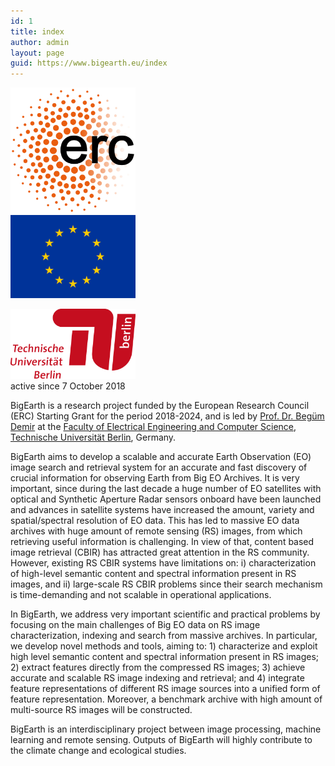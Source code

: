```yaml
---
id: 1
title: index
author: admin
layout: page
guid: https://www.bigearth.eu/index
---
```


<div class="bg-faded p-4 my-4">
<!-- Image Carousel -->
<!--
	<div id="carouselExampleIndicators" class="carousel slide" data-ride="carousel">
		<ol class="carousel-indicators">
			<li data-target="#carouselExampleIndicators" data-slide-to="0" class="active"></li>
			<li data-target="#carouselExampleIndicators" data-slide-to="1"></li>
			<li data-target="#carouselExampleIndicators" data-slide-to="2"></li>
		</ol>
		<div class="carousel-inner" role="listbox">
			<div class="carousel-item active">
				<img class="d-block img-fluid w-100" src="./assets/images/test/slide-1.jpg" alt="">
				<div class="carousel-caption d-none d-md-block">
					<h3 class="text-shadow">First Slide</h3>
					<p class="text-shadow">This is the caption for the first slide.</p>
				</div>
			</div>
          	<div class="carousel-item">
              <img class="d-block img-fluid w-100" src="./assets/images/test/slide-2.jpg" alt="">
              <div class="carousel-caption d-none d-md-block">
                <h3 class="text-shadow">Second Slide</h3>
                <p class="text-shadow">This is the caption for the second slide.</p>
              </div>
            </div>
            <div class="carousel-item">
              <img class="d-block img-fluid w-100" src="./assets/images/test/slide-3.jpg" alt="">
              <div class="carousel-caption d-none d-md-block">
                <h3 class="text-shadow">Third Slide</h3>
                <p class="text-shadow">This is the caption for the third slide.</p>
              </div>
            </div>
          </div>
          <a class="carousel-control-prev" href="#carouselExampleIndicators" role="button" data-slide="prev">
            <span class="carousel-control-prev-icon" aria-hidden="true"></span>
            <span class="sr-only">Previous</span>
          </a>
          <a class="carousel-control-next" href="#carouselExampleIndicators" role="button" data-slide="next">
            <span class="carousel-control-next-icon" aria-hidden="true"></span>
            <span class="sr-only">Next</span>
          </a>
        </div>
        // Welcome Message
        <div class="text-center mt-4">
          <div class="text-heading text-muted text-lg">Welcome To</div>
          <h1 class="my-2">Business Casual</h1>
          <div class="text-heading text-muted text-lg">By
            <strong>Start Bootstrap</strong>
          </div>
        </div>
      </div>
-->
	<div class="bg-faded p-4 my-4 text-justify">
		<div class="row">
		<div class="col-sm-3">
      <div class="row">
        <div class="col-12">
    			<a href="https://erc.europa.eu" target="_blank">
    				<img class="img-fluid float-left pb-3 d-lg-block" src="./assets/images/ERC_logo_339px.png" width="200px" alt="">
    			</a>
    			<br>
    			<a href="https://europa.eu/european-union/index_en" target="_blank">
    				<img class="img-fluid float-left pb-3 d-lg-block" src="./assets/images/EU_flag.jpg" width="200px" alt="">
    			</a>
    			<br>
    			<a href="https://www.tu-berlin.de" target="_blank">
    				<img class="img-fluid float-left pb-3 d-lg-block center-block" src="./assets/images/logo_tu_berlin.jpg" width="200px" style="margin-top: 1em" alt="">
			    </a>
        </div>
      </div>
      <div class="row">
        <div class="col-12">
          <script type="text/javascript" src="//rf.revolvermaps.com/0/0/8.js?i=5fhitruebjb&amp;m=2&amp;c=ff0000&amp;cr1=ffffff&amp;f=lucida_console&amp;l=33" async="async"></script>
          <span class="text-muted small float-right">active since 7 October 2018</span>
        </div>
      </div>
		</div>
    <div class="col-sm-9">
<p>BigEarth is a research project funded by the European Research Council (ERC) Starting Grant for the period 2018-2024, and is led by <a href="https://rsim.berlin/team/members/begum-demir" target="_blank">Prof. Dr. Begüm Demir</a> at the <a href="http://www.eecs.tu-berlin.de/menue/faculty_iv_electrical_engineering_and_computer_science/parameter/de/?no_cache=1" target="_blank">Faculty of Electrical Engineering and Computer Science</a>, <a href="https://www.tu-berlin.de" target="_blank">Technische Universität Berlin</a>, Germany.</p>

<p>BigEarth aims to develop a scalable and accurate Earth Observation (EO) image search and retrieval system for an accurate and fast discovery of crucial information for observing Earth from Big EO Archives. It is very important, since during the last decade a huge number of EO satellites with optical and Synthetic Aperture Radar sensors onboard have been launched and advances in satellite systems have increased the amount, variety and spatial/spectral resolution of EO data. This has led to massive EO data archives with huge amount of remote sensing (RS) images, from which retrieving useful information is challenging. In view of that, content based image retrieval (CBIR) has attracted great attention in the RS community. However, existing RS CBIR systems have limitations on: i) characterization of high-level semantic content and spectral information present in RS images, and ii) large-scale RS CBIR problems since their search mechanism is time-demanding and not scalable in operational applications.</p>

<p>In BigEarth, we address very important scientific and practical problems by focusing on the main challenges of Big EO data on RS image characterization, indexing and search from massive archives. In particular, we develop novel methods and tools, aiming to: 1) characterize and exploit high level semantic content and spectral information present in RS images; 2) extract features directly from the compressed RS images; 3) achieve accurate and scalable RS image indexing and retrieval; and 4) integrate feature representations of different RS image sources into a unified form of feature representation. Moreover, a benchmark archive with high amount of multi-source RS images will be constructed.</p>

<p>BigEarth is an interdisciplinary project between image processing, machine learning and remote sensing. Outputs of BigEarth will highly contribute to the climate change and ecological studies.</p>
    </div>
    </div>
  </div>
</div>
